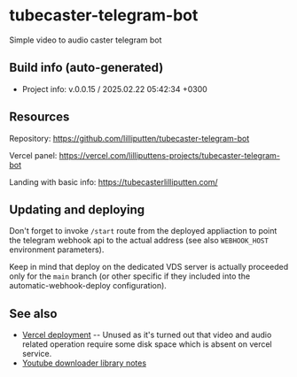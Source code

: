 <!--
 @since 2024.11.20, 02:55
 @changed 2025.03.20, 11:38
-->


# tubecaster-telegram-bot


Simple video to audio caster telegram bot


## Build info (auto-generated)

- Project info: v.0.0.15 / 2025.02.22 05:42:34 +0300


## Resources

Repository: https://github.com/lilliputten/tubecaster-telegram-bot

Vercel panel: https://vercel.com/lilliputtens-projects/tubecaster-telegram-bot

Landing with basic info: https://tubecasterlilliputten.com/


## Updating and deploying

Don't forget to invoke `/start` route from the deployed appliaction to point the telegram webhook api to the actual address (see also `WEBHOOK_HOST` environment parameters).

Keep in mind that deploy on the dedicated VDS server is actually proceeded only for the `main` branch (or other specific if they included into the automatic-webhook-deploy configuration).


## See also

- [Vercel deployment](README.vercel-deployment.md) -- Unused as it's turned out that video and audio related operation require some disk space which is absent on vercel service.
- [Youtube downloader library notes](README.ytdl.md)

